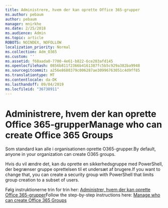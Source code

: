```yaml
---
title: Administrere, hvem der kan oprette Office 365-grupper
ms.author: pebaum
author: pebaum
manager: mnirkhe
ms.date: 2/25/2018
ms.audience: Admin
ms.topic: article
ROBOTS: NOINDEX, NOFOLLOW
localization_priority: Normal
ms.collection: Adm_O365
ms.custom: ''
ms.assetid: f68aada0-7700-4e61-b822-6ce203afd145
ms.openlocfilehash: 0856b811f2366b4161387fc5b5c929a382ba9948
ms.sourcegitcommit: a256e8680379c006287ae30996763051c4d9ff85
ms.translationtype: MT
ms.contentlocale: da-DK
ms.lasthandoff: 09/04/2019
ms.locfileid: "36738911"
---
```

# <a name="manage-who-can-create-office-365-groups"></a><span data-ttu-id="7f0b1-102">Administrere, hvem der kan oprette Office 365-grupper</span><span class="sxs-lookup"><span data-stu-id="7f0b1-102">Manage who can create Office 365 Groups</span></span>

<span data-ttu-id="7f0b1-103">Som standard kan alle i organisationen oprette O365-grupper.</span><span class="sxs-lookup"><span data-stu-id="7f0b1-103">By default, anyone in your organization can create O365 groups.</span></span>
  
<span data-ttu-id="7f0b1-104">Hvis du vil ændre det, kan du oprette en sikkerhedsgruppe med PowerShell, der begrænser gruppe oprettelsen til et undersæt af brugere.</span><span class="sxs-lookup"><span data-stu-id="7f0b1-104">If you want to change that, you can create a security group with PowerShell that limits group creation to a subset of users.</span></span>
  
<span data-ttu-id="7f0b1-105">Følg instruktionerne trin for trin her: [Administrer, hvem der kan oprette Office 365-grupper](https://docs.microsoft.com/office365/admin/create-groups/manage-creation-of-groups)</span><span class="sxs-lookup"><span data-stu-id="7f0b1-105">Follow the step-by-step instructions here: [Manage who can create Office 365 Groups](https://docs.microsoft.com/office365/admin/create-groups/manage-creation-of-groups)</span></span>
  

